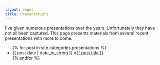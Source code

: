 ```yaml
---
layout: pages
title: Presentations
---
```


I've given numerous presentations over the years. Unfortunately they have not all been captured. This page presents materials from several recent presentations with more to come.

<ul id="blog-posts" class="posts">
{% for post in site.categories.presentations %}
    <li><span>{{ post.date | date_to_string }} &raquo;</span><a href="{{ post.url }}">{{ post.title }}</a></li>
{% endfor %}
</ul>